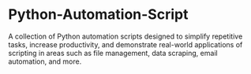 # Python-Automation-Script
A collection of Python automation scripts designed to simplify repetitive tasks, increase productivity, and demonstrate real-world applications of scripting in areas such as file management, data scraping, email automation, and more.
